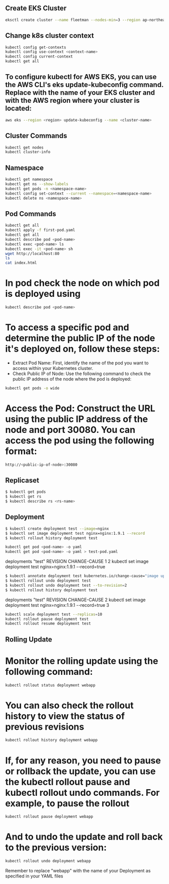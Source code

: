 ## Create EKS Cluster

```bash
eksctl create cluster --name fleetman --nodes-min=3 --region ap-northeast-2
```

## Change k8s cluster context

```bash
kubectl config get-contexts
kubectl config use-context <context-name>
kubectl config current-context
kubectl get all
```

## To configure kubectl for AWS EKS, you can use the AWS CLI's eks update-kubeconfig command. Replace <cluster-name> with the name of your EKS cluster and <region> with the AWS region where your cluster is located:

```bash
aws eks --region <region> update-kubeconfig --name <cluster-name>

```

## Cluster Commands

```bash
kubectl get nodes
kubectl cluster-info
```

## Namespace

```bash
kubectl get namespace
kubectl get ns --show-labels
kubectl get pods -n <namespace-name>
kubectl config set-context --current --namespace=<namespace-name>
kubectl delete ns <namespace-name>
```

## Pod Commands

```bash
kubectl get all
kubectl apply -f first-pod.yaml
kubectl get all
kubectl describe pod <pod-name>
kubectl exec <pod-name> ls
kubectl exec -it <pod-name> sh
wget http://localhost:80
ls
cat index.html
```

# In pod check the node on which pod is deployed using

```bash
kubectl describe pod <pod-name>
```

# To access a specific pod and determine the public IP of the node it's deployed on, follow these steps:

- Extract Pod Name: First, identify the name of the pod you want to access within your Kubernetes cluster.
- Check Public IP of Node: Use the following command to check the public IP address of the node where the pod is deployed:

```bash
kubectl get pods -o wide
```

# Access the Pod: Construct the URL using the public IP address of the node and port 30080. You can access the pod using the following format:

```bash
http://<public-ip-of-node>:30080
```

## Replicaset

```bash
$ kubectl get pods
$ kubectl get rs
$ kubectl describe rs <rs-name>
```

## Deployment

```bash
$ kubectl create deployment test --image=nginx
$ kubectl set image deployment test nginx=nginx:1.9.1 --record
$ kubectl rollout history deployment test

kubectl get pod <pod-name> -o yaml
kubectl get pod <pod-name> -o yaml > test-pod.yaml
```

deployments "test"
REVISION CHANGE-CAUSE
1 <none>
2 kubectl set image deployment test nginx=nginx:1.9.1 --record=true

```bash
$ kubectl annotate deployment test kubernetes.io/change-cause="image updated to 1.9.1"
$ kubectl rollout undo deployment test
$ kubectl rollout undo deployment test --to-revision=2
$ kubectl rollout history deployment test
```

deployments "test"
REVISION CHANGE-CAUSE
2 kubectl set image deployment test nginx=nginx:1.9.1 --record=true
3 <none>

```bash
kubectl scale deployment test --replicas=10
kubectl rollout pause deployment test
kubectl rollout resume deployment test
```

## Rolling Update

# Monitor the rolling update using the following command:

```bash
kubectl rollout status deployment webapp
```

# You can also check the rollout history to view the status of previous revisions

```bash
kubectl rollout history deployment webapp
```

# If, for any reason, you need to pause or rollback the update, you can use the kubectl rollout pause and kubectl rollout undo commands. For example, to pause the rollout

```bash
kubectl rollout pause deployment webapp
```

# And to undo the update and roll back to the previous version:

```bash
kubectl rollout undo deployment webapp
```

Remember to replace "webapp" with the name of your Deployment as specified in your YAML files
